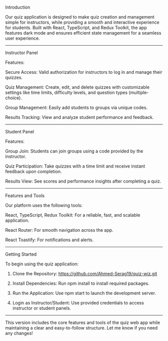 
Introduction

Our quiz application is designed to make quiz creation and management simple for instructors, while providing a smooth and interactive experience for students. Built with React, TypeScript, and Redux Toolkit, the app features dark mode and ensures efficient state management for a seamless user experience.


----------------------------------------------------------------

Instructor Panel

Features:

Secure Access: Valid authorization for instructors to log in and manage their quizzes.

Quiz Management: Create, edit, and delete quizzes with customizable settings like time limits, difficulty levels, and question types (multiple-choice).

Group Management: Easily add students to groups via unique codes.

Results Tracking: View and analyze student performance and feedback.



---

Student Panel

Features:

Group Join: Students can join groups using a code provided by the instructor.

Quiz Participation: Take quizzes with a time limit and receive instant feedback upon completion.

Results View: See scores and performance insights after completing a quiz.



---

Features and Tools

Our platform uses the following tools:

React, TypeScript, Redux Toolkit: For a reliable, fast, and scalable application.

React Router: For smooth navigation across the app.

React Toastify: For notifications and alerts.



---

Getting Started

To begin using the quiz application:

1. Clone the Repository: https://github.com/Ahmed-Serag19/quiz-wiz.git

2. Install Dependencies: Run npm install to install required packages.


3. Run the Application: Use npm start to launch the development server.


4. Login as Instructor/Student: Use provided credentials to access instructor or student panels.




---

This version includes the core features and tools of the quiz web app while maintaining a clear and easy-to-follow structure. Let me know if you need any changes!
